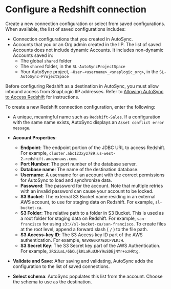 # Configure a Redshift connection

Create a new connection configuration or select from saved configurations. When available, the list of saved configurations includes:

-   Connection configurations that you created in AutoSync.
-   Accounts that you or an Org admin created in the IIP. The list of saved Accounts does not include dynamic Accounts. It includes non-dynamic Accounts saved in:
    -   The global `shared` folder
    -   The `shared` folder, in the `SL-AutoSyncProjectSpace`
    -   Your AutoSync project, `~User~<username>_<snaplogic_org>`, in the `SL-AutoSync-ProjectSpace`

Before configuring Redshift as a destination in AutoSync, you must allow inbound access from SnapLogic IIP addresses. Refer to [Allowing AutoSync to Access Redshift](https://docs-snaplogic.atlassian.net/wiki/spaces/SD/pages/2610168222/Configuring+a+Redshift+account+as+a+data+destination+in+AutoSync) for instructions.

To create a new Redshift connection configuration, enter the following:

-   A unique, meaningful name such as `Redshift-Sales`. If a configuration with the same name exists, AutoSync displays an `Asset conflict error message`.
-   **Account Properties**:
    -   **Endpoint**: The endpoint portion of the JDBC URL to access Redshift. For example, `cluster.abc123xyz789.us-west-2.redshift.amazonaws.com`.
    -   **Port Number**: The port number of the database server.
    -   **Database name**: The name of the destination database.
    -   **Username**: A username for an account with the correct permissions for AutoSync to load and synchronize data.
    -   **Password**: The password for the account. Note that multiple retries with an invalid password can cause your account to be locked.
    -   **S3 Bucket**: The external S3 Bucket name residing in an external AWS account, to use for staging data on Redshift. For example, `sl-bucket-ca`.
    -   **S3 Folder**: The relative path to a folder in S3 Bucket. This is used as a root folder for staging data on Redshift. For example, `san-francisco` for using `s3://sl-bucket-ca/san-francisco`. To create files at the root level, append a forward slash \( `/` \) to the file path.
    -   **S3 Access-key ID**: The S3 Access key ID part of the AWS authentication. For example, `NAVRGGRV7EDCFVLKJH`.
    -   **S3 Secret Key**: The S3 Secret key part of the AWS Authentication. For example, `2RGiLmL/6bCujkKLaRuUJHY9uSDEjNYr+ozHRtg`.
-   **Validate and Save**: After saving and validating, AutoSync adds the configuration to the list of saved connections.

-   **Select schema**: AutoSync populates this list from the account. Choose the schema to use as the destination.


